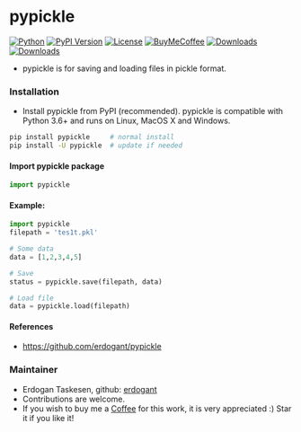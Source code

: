 # pypickle

[![Python](https://img.shields.io/pypi/pyversions/pypickle)](https://img.shields.io/pypi/pyversions/pypickle)
[![PyPI Version](https://img.shields.io/pypi/v/pypickle)](https://pypi.org/project/pypickle/)
[![License](https://img.shields.io/badge/license-MIT-green.svg)](https://github.com/erdogant/pypickle/blob/master/LICENSE)
[![BuyMeCoffee](https://img.shields.io/badge/buymea-coffee-brown.svg)](https://www.buymeacoffee.com/erdogant)
[![Downloads](https://pepy.tech/badge/pypickle/month)](https://pepy.tech/project/pypickle/month)
[![Downloads](https://pepy.tech/badge/pypickle)](https://pepy.tech/project/pypickle)
<!---[![Coffee](https://img.shields.io/badge/coffee-black-grey.svg)](https://erdogant.github.io/donate/?currency=USD&amount=5)-->


* pypickle is for saving and loading files in pickle format.

### Installation
* Install pypickle from PyPI (recommended). pypickle is compatible with Python 3.6+ and runs on Linux, MacOS X and Windows. 

```bash
pip install pypickle     # normal install
pip install -U pypickle  # update if needed
```

#### Import pypickle package
```python
import pypickle
```

#### Example:
```python
import pypickle
filepath = 'tes1t.pkl'

# Some data
data = [1,2,3,4,5]

# Save
status = pypickle.save(filepath, data)

# Load file
data = pypickle.load(filepath)

```
#### References
* https://github.com/erdogant/pypickle

### Maintainer
* Erdogan Taskesen, github: [erdogant](https://github.com/erdogant)
* Contributions are welcome.
* If you wish to buy me a <a href="https://erdogant.github.io/donate/?currency=USD&amount=5">Coffee</a> for this work, it is very appreciated :)
	Star it if you like it!
